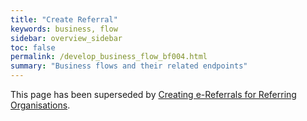 ```yaml
---
title: "Create Referral"
keywords: business, flow
sidebar: overview_sidebar
toc: false
permalink: /develop_business_flow_bf004.html
summary: "Business flows and their related endpoints"
---
```


This page has been superseded by [Creating e-Referrals for Referring Organisations](/creating_referrals.html).
